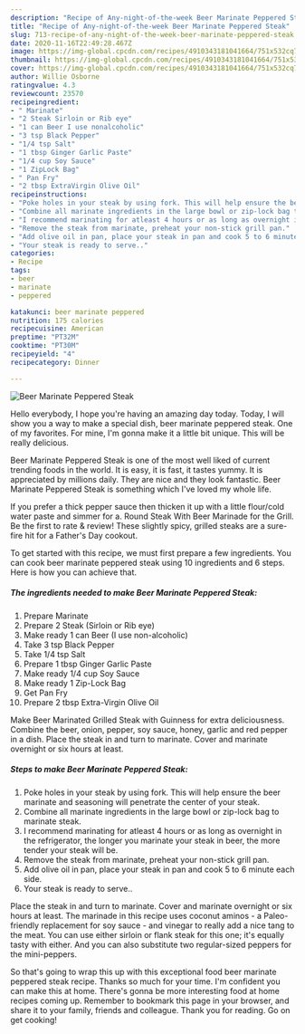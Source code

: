 ```yaml
---
description: "Recipe of Any-night-of-the-week Beer Marinate Peppered Steak"
title: "Recipe of Any-night-of-the-week Beer Marinate Peppered Steak"
slug: 713-recipe-of-any-night-of-the-week-beer-marinate-peppered-steak
date: 2020-11-16T22:49:28.467Z
image: https://img-global.cpcdn.com/recipes/4910343181041664/751x532cq70/beer-marinate-peppered-steak-recipe-main-photo.jpg
thumbnail: https://img-global.cpcdn.com/recipes/4910343181041664/751x532cq70/beer-marinate-peppered-steak-recipe-main-photo.jpg
cover: https://img-global.cpcdn.com/recipes/4910343181041664/751x532cq70/beer-marinate-peppered-steak-recipe-main-photo.jpg
author: Willie Osborne
ratingvalue: 4.3
reviewcount: 23570
recipeingredient:
- " Marinate"
- "2 Steak Sirloin or Rib eye"
- "1 can Beer I use nonalcoholic"
- "3 tsp Black Pepper"
- "1/4 tsp Salt"
- "1 tbsp Ginger Garlic Paste"
- "1/4 cup Soy Sauce"
- "1 ZipLock Bag"
- " Pan Fry"
- "2 tbsp ExtraVirgin Olive Oil"
recipeinstructions:
- "Poke holes in your steak by using fork. This will help ensure the beer marinate and seasoning will penetrate the center of your steak."
- "Combine all marinate ingredients in the large bowl or zip-lock bag to marinate steak."
- "I recommend marinating for atleast 4 hours or as long as overnight in the refrigerator, the longer you marinate your steak in beer, the more tender your steak will be."
- "Remove the steak from marinate, preheat your non-stick grill pan."
- "Add olive oil in pan, place your steak in pan and cook 5 to 6 minute each side."
- "Your steak is ready to serve.."
categories:
- Recipe
tags:
- beer
- marinate
- peppered

katakunci: beer marinate peppered 
nutrition: 175 calories
recipecuisine: American
preptime: "PT32M"
cooktime: "PT30M"
recipeyield: "4"
recipecategory: Dinner

---
```



![Beer Marinate Peppered Steak](https://img-global.cpcdn.com/recipes/4910343181041664/751x532cq70/beer-marinate-peppered-steak-recipe-main-photo.jpg)

Hello everybody, I hope you're having an amazing day today. Today, I will show you a way to make a special dish, beer marinate peppered steak. One of my favorites. For mine, I'm gonna make it a little bit unique. This will be really delicious.

Beer Marinate Peppered Steak is one of the most well liked of current trending foods in the world. It is easy, it is fast, it tastes yummy. It is appreciated by millions daily. They are nice and they look fantastic. Beer Marinate Peppered Steak is something which I've loved my whole life.

If you prefer a thick pepper sauce then thicken it up with a little flour/cold water paste and simmer for a. Round Steak With Beer Marinade for the Grill. Be the first to rate &amp; review! These slightly spicy, grilled steaks are a sure-fire hit for a Father&#39;s Day cookout.


To get started with this recipe, we must first prepare a few ingredients. You can cook beer marinate peppered steak using 10 ingredients and 6 steps. Here is how you can achieve that.

<!--inarticleads1-->

##### The ingredients needed to make Beer Marinate Peppered Steak:

1. Prepare  Marinate
1. Prepare 2 Steak (Sirloin or Rib eye)
1. Make ready 1 can Beer (I use non-alcoholic)
1. Take 3 tsp Black Pepper
1. Take 1/4 tsp Salt
1. Prepare 1 tbsp Ginger Garlic Paste
1. Make ready 1/4 cup Soy Sauce
1. Make ready 1 Zip-Lock Bag
1. Get  Pan Fry
1. Prepare 2 tbsp Extra-Virgin Olive Oil


Make Beer Marinated Grilled Steak with Guinness for extra deliciousness. Combine the beer, onion, pepper, soy sauce, honey, garlic and red pepper in a dish. Place the steak in and turn to marinate. Cover and marinate overnight or six hours at least. 

<!--inarticleads2-->

##### Steps to make Beer Marinate Peppered Steak:

1. Poke holes in your steak by using fork. This will help ensure the beer marinate and seasoning will penetrate the center of your steak.
1. Combine all marinate ingredients in the large bowl or zip-lock bag to marinate steak.
1. I recommend marinating for atleast 4 hours or as long as overnight in the refrigerator, the longer you marinate your steak in beer, the more tender your steak will be.
1. Remove the steak from marinate, preheat your non-stick grill pan.
1. Add olive oil in pan, place your steak in pan and cook 5 to 6 minute each side.
1. Your steak is ready to serve..


Place the steak in and turn to marinate. Cover and marinate overnight or six hours at least. The marinade in this recipe uses coconut aminos - a Paleo-friendly replacement for soy sauce - and vinegar to really add a nice tang to the meat. You can use either sirloin or flank steak for this one; it&#39;s equally tasty with either. And you can also substitute two regular-sized peppers for the mini-peppers. 

So that's going to wrap this up with this exceptional food beer marinate peppered steak recipe. Thanks so much for your time. I'm confident you can make this at home. There's gonna be more interesting food at home recipes coming up. Remember to bookmark this page in your browser, and share it to your family, friends and colleague. Thank you for reading. Go on get cooking!
